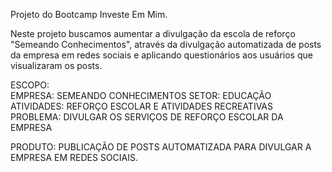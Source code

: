 Projeto do Bootcamp Investe Em Mim.

Neste projeto buscamos aumentar a divulgação da escola de reforço "Semeando Conhecimentos", através da divulgação automatizada de posts da empresa em redes sociais e aplicando questionários aos usuários que visualizaram os posts.

ESCOPO:</br>
EMPRESA: SEMEANDO CONHECIMENTOS
SETOR: EDUCAÇÃO
ATIVIDADES: REFORÇO ESCOLAR E ATIVIDADES RECREATIVAS
PROBLEMA: DIVULGAR OS SERVIÇOS DE REFORÇO ESCOLAR DA EMPRESA

PRODUTO: 
PUBLICAÇÃO DE POSTS AUTOMATIZADA PARA DIVULGAR A EMPRESA EM REDES SOCIAIS.
